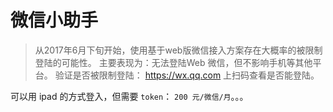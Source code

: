 # 微信小助手
> 从2017年6月下旬开始，使用基于web版微信接入方案存在大概率的被限制登陆的可能性。 主要表现为：无法登陆Web 微信，但不影响手机等其他平台。 验证是否被限制登陆： https://wx.qq.com 上扫码查看是否能登陆。

可以用 ipad 的方式登入，但需要 `token`： `200 元/微信/月`。。。

